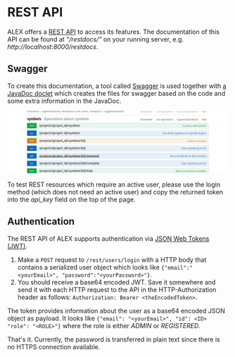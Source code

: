# REST API

ALEX offers a [REST API](http://en.wikipedia.org/wiki/Representational_state_transfer) to access its features.
The documentation of this API can be found at *"/restdocs/"* on your running server, e.g. *http://localhost:8000/restdocs*.


## Swagger

To create this documentation, a tool called [Swagger](http://swagger.io/) is used together with
[a JavaDoc doclet](https://github.com/Carma-Public/swagger-jaxrs-doclet) which creates the files for swagger based on
the code and some extra information in the JavaDoc.

![Swagger](./assets/swagger.jpg)

To test REST resources which require an active user, please use the login method (which does not need an active user)
and copy the returned token into the *api_key* field on the top of the page.


## Authentication

The REST API of ALEX supports authentication via [JSON Web Tokens (JWT)][jwt].

1. Make a `POST` request to `/rest/users/login` with a HTTP body that contains a serialized user object which looks like `{"email":"<yourEmail>", "password":"<yourPassword>"}`.
2. You should receive a base64 encoded JWT. Save it somewhere and send it with each HTTP request to the API in the HTTP-Authorization header as follows: `Authorization: Bearer <theEncodedToken>`.

The token provides information about the user as a base64 encoded JSON object as payload.
It looks like `{"email": "<yourEmail>", "id": <ID> "role": "<ROLE>"}` where the role is either *ADMIN* or *REGISTERED*.

That's it. 
Currently, the password is transferred in plain text since there is no HTTPS connection available.

[jwt]: http://jwt.io/
